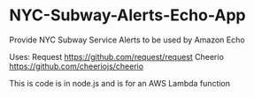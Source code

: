# NYC-Subway-Alerts-Echo-App
Provide NYC Subway Service Alerts to be used by Amazon Echo

Uses:
Request https://github.com/request/request 
Cheerio https://github.com/cheeriojs/cheerio

This is code is in node.js and is for an AWS Lambda function
